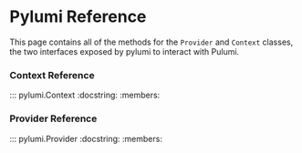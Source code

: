 # Pylumi Reference

This page contains all of the methods for the `Provider` and `Context` classes, the two interfaces exposed by pylumi to interact with Pulumi.

### Context Reference

::: pylumi.Context
	:docstring:
	:members:

### Provider Reference

::: pylumi.Provider
	:docstring:
	:members:
